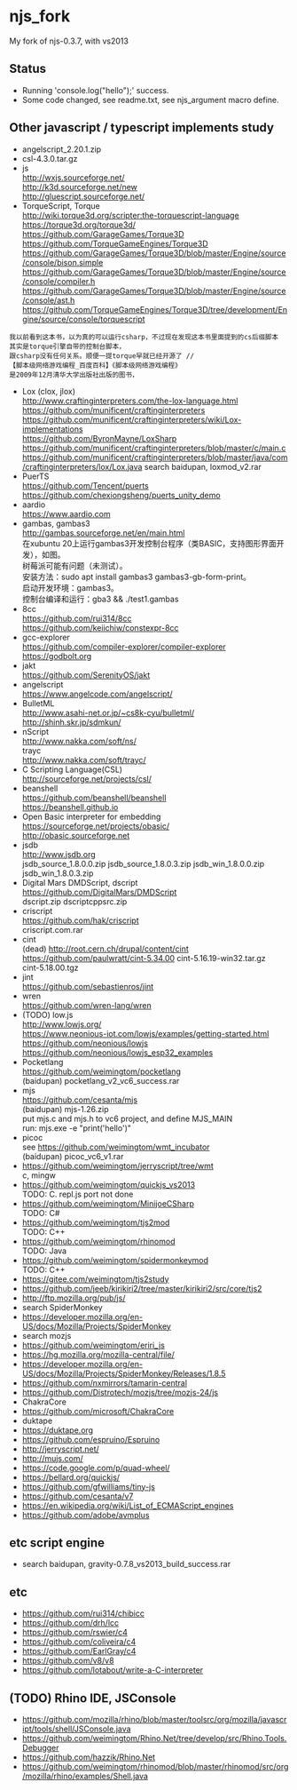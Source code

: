 # njs_fork
My fork of njs-0.3.7, with vs2013

## Status  
* Running 'console.log("hello");' success.    
* Some code changed, see readme.txt, see njs_argument macro define.  

## Other javascript / typescript implements study  
* angelscript_2.20.1.zip
* csl-4.3.0.tar.gz  
* js  
http://wxjs.sourceforge.net/  
http://k3d.sourceforge.net/new  
http://gluescript.sourceforge.net/  
* TorqueScript, Torque  
http://wiki.torque3d.org/scripter:the-torquescript-language  
https://torque3d.org/torque3d/  
https://github.com/GarageGames/Torque3D  
https://github.com/TorqueGameEngines/Torque3D  
https://github.com/GarageGames/Torque3D/blob/master/Engine/source/console/bison.simple  
https://github.com/GarageGames/Torque3D/blob/master/Engine/source/console/compiler.h  
https://github.com/GarageGames/Torque3D/blob/master/Engine/source/console/ast.h  
https://github.com/TorqueGameEngines/Torque3D/tree/development/Engine/source/console/torquescript  
```
我以前看到这本书，以为真的可以运行csharp，不过现在发现这本书里面提到的cs后缀脚本
其实是torque引擎自带的控制台脚本，
跟csharp没有任何关系。顺便一提torque早就已经开源了 //
【脚本级网络游戏编程_百度百科】《脚本级网络游戏编程》
是2009年12月清华大学出版社出版的图书，
```
* Lox (clox, jlox)      
http://www.craftinginterpreters.com/the-lox-language.html  
https://github.com/munificent/craftinginterpreters   
https://github.com/munificent/craftinginterpreters/wiki/Lox-implementations  
https://github.com/ByronMayne/LoxSharp  
https://github.com/munificent/craftinginterpreters/blob/master/c/main.c  
https://github.com/munificent/craftinginterpreters/blob/master/java/com/craftinginterpreters/lox/Lox.java
search baidupan, loxmod_v2.rar  
* PuerTS  
https://github.com/Tencent/puerts  
https://github.com/chexiongsheng/puerts_unity_demo   
* aardio  
https://www.aardio.com  
* gambas, gambas3    
http://gambas.sourceforge.net/en/main.html  
在xubuntu 20上运行gambas3开发控制台程序（类BASIC，支持图形界面开发），如图。  
树莓派可能有问题（未测试）。  
安装方法：sudo apt install gambas3 gambas3-gb-form-print。  
启动开发环境：gambas3。  
控制台编译和运行：gba3 && ./test1.gambas  
* 8cc  
https://github.com/rui314/8cc  
https://github.com/keiichiw/constexpr-8cc  
* gcc-explorer  
https://github.com/compiler-explorer/compiler-explorer  
https://godbolt.org  
* jakt  
https://github.com/SerenityOS/jakt  
* angelscript  
https://www.angelcode.com/angelscript/  
* BulletML  
http://www.asahi-net.or.jp/~cs8k-cyu/bulletml/  
http://shinh.skr.jp/sdmkun/  
* nScript  
http://www.nakka.com/soft/ns/  
trayc  
http://www.nakka.com/soft/trayc/  
* C Scripting Language(CSL)  
http://sourceforge.net/projects/csl/  
* beanshell  
https://github.com/beanshell/beanshell  
https://beanshell.github.io  
* Open Basic interpreter for embedding  
https://sourceforge.net/projects/obasic/  
http://obasic.sourceforge.net  
* jsdb  
http://www.jsdb.org  
jsdb_source_1.8.0.0.zip
jsdb_source_1.8.0.3.zip
jsdb_win_1.8.0.0.zip
jsdb_win_1.8.0.3.zip  
* Digital Mars DMDScript, dscript  
https://github.com/DigitalMars/DMDScript  
dscript.zip
dscriptcppsrc.zip  
* criscript  
https://github.com/hak/criscript  
criscript.com.rar  
* cint  
(dead) http://root.cern.ch/drupal/content/cint  
https://github.com/paulwratt/cint-5.34.00
cint-5.16.19-win32.tar.gz  
cint-5.18.00.tgz  
* jint  
https://github.com/sebastienros/jint  
* wren  
https://github.com/wren-lang/wren  
* (TODO) low.js  
http://www.lowjs.org/  
https://www.neonious-iot.com/lowjs/examples/getting-started.html  
https://github.com/neonious/lowjs  
https://github.com/neonious/lowjs_esp32_examples  
* Pocketlang  
https://github.com/weimingtom/pocketlang  
(baidupan) pocketlang_v2_vc6_success.rar  
* mjs  
https://github.com/cesanta/mjs  
(baidupan) mjs-1.26.zip  
put mjs.c and mjs.h to vc6 project, and define MJS_MAIN  
run: mjs.exe -e "print('hello')"  
* picoc  
see https://github.com/weimingtom/wmt_incubator  
(baidupan) picoc_vc6_v1.rar  
* https://github.com/weimingtom/jerryscript/tree/wmt  
c, mingw  
* https://github.com/weimingtom/quickjs_vs2013  
TODO: C. repl.js port not done       
* https://github.com/weimingtom/MinijoeCSharp  
TODO: C#  
* https://github.com/weimingtom/tjs2mod  
TODO: C++    
* https://github.com/weimingtom/rhinomod  
TODO: Java    
* https://github.com/weimingtom/spidermonkeymod  
TODO: C++  
* https://gitee.com/weimingtom/tjs2study  
* https://github.com/jeeb/kirikiri2/tree/master/kirikiri2/src/core/tjs2  
* http://ftp.mozilla.org/pub/js/  
* search SpiderMonkey  
* https://developer.mozilla.org/en-US/docs/Mozilla/Projects/SpiderMonkey  
* search mozjs  
* https://github.com/weimingtom/eriri_js  
* https://hg.mozilla.org/mozilla-central/file/  
* https://developer.mozilla.org/en-US/docs/Mozilla/Projects/SpiderMonkey/Releases/1.8.5  
* https://github.com/nxmirrors/tamarin-central  
* https://github.com/Distrotech/mozjs/tree/mozjs-24/js  
* ChakraCore  
* https://github.com/microsoft/ChakraCore  
* duktape  
* https://duktape.org  
* https://github.com/espruino/Espruino  
* http://jerryscript.net/  
* http://mujs.com/  
* https://code.google.com/p/quad-wheel/  
* https://bellard.org/quickjs/  
* https://github.com/gfwilliams/tiny-js  
* https://github.com/cesanta/v7  
* https://en.wikipedia.org/wiki/List_of_ECMAScript_engines  
* https://github.com/adobe/avmplus  

## etc script engine    
* search baidupan, gravity-0.7.8_vs2013_build_success.rar  

## etc  
* https://github.com/rui314/chibicc  
* https://github.com/drh/lcc  
* https://github.com/rswier/c4  
* https://github.com/coliveira/c4  
* https://github.com/EarlGray/c4  
* https://github.com/v8/v8  
* https://github.com/lotabout/write-a-C-interpreter  

## (TODO) Rhino IDE, JSConsole    
* https://github.com/mozilla/rhino/blob/master/toolsrc/org/mozilla/javascript/tools/shell/JSConsole.java    
* https://github.com/weimingtom/Rhino.Net/tree/develop/src/Rhino.Tools.Debugger  
* https://github.com/hazzik/Rhino.Net  
* https://github.com/weimingtom/rhinomod/blob/master/rhinomod/src/org/mozilla/rhino/examples/Shell.java  
